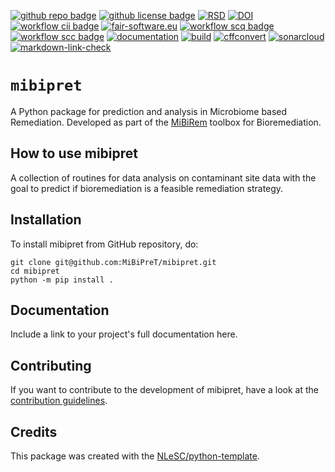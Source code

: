 [![github repo badge](https://img.shields.io/badge/github-repo-000.svg?logo=github&labelColor=gray&color=blue)](https://github.com/MiBiPreT/mibipret)
[![github license badge](https://img.shields.io/github/license/MiBiPreT/mibipret)](https://github.com/MiBiPreT/mibipret)
[![RSD](https://img.shields.io/badge/rsd-mibipret-00a3e3.svg)](https://www.research-software.nl/software/mibipret)
[![DOI](https://zenodo.org/badge/DOI/10.5281/zenodo.10878799.svg)](https://doi.org/10.5281/zenodo.10878799)
[![workflow cii badge](https://bestpractices.coreinfrastructure.org/projects/8711/badge)](https://bestpractices.coreinfrastructure.org/projects/8711)
[![fair-software.eu](https://img.shields.io/badge/fair--software.eu-%E2%97%8F%20%20%E2%97%8F%20%20%E2%97%8F%20%20%E2%97%8F%20%20%E2%97%8F-green)](https://fair-software.eu)
[![workflow scq badge](https://sonarcloud.io/api/project_badges/measure?project=MiBiPreT_MiBiPreT&metric=alert_status)](https://sonarcloud.io/dashboard?id=MiBiPreT_MiBiPreT)
[![workflow scc badge](https://sonarcloud.io/api/project_badges/measure?project=MiBiPreT_MiBiPreT&metric=coverage)](https://sonarcloud.io/dashboard?id=MiBiPreT_MiBiPreT)
[![documentation](https://github.com/MiBiPreT/mibipret/actions/workflows/documentation-deploy.yml/badge.svg)](https://mibipret.github.io/mibipret)
[![build](https://github.com/MiBiPreT/mibipret/actions/workflows/build.yml/badge.svg)](https://github.com/MiBiPreT/mibipret/actions/workflows/build.yml)
[![cffconvert](https://github.com/MiBiPreT/mibipret/actions/workflows/cffconvert.yml/badge.svg)](https://github.com/MiBiPreT/mibipret/actions/workflows/cffconvert.yml)
[![sonarcloud](https://github.com/MiBiPreT/mibipret/actions/workflows/sonarcloud.yml/badge.svg)](https://github.com/MiBiPreT/mibipret/actions/workflows/sonarcloud.yml)
[![markdown-link-check](https://github.com/MiBiPreT/mibipret/actions/workflows/markdown-link-check.yml/badge.svg)](https://github.com/MiBiPreT/mibipret/actions/workflows/markdown-link-check.yml)

# `mibipret`

A Python package for prediction and analysis in Microbiome based Remediation. Developed as part of the [MiBiRem](https://www.mibirem.eu/) toolbox for Bioremediation.

## How to use mibipret

A collection of routines for data analysis on contaminant site data with the goal to predict if bioremediation is a feasible remediation strategy.

## Installation

To install mibipret from GitHub repository, do:

```console
git clone git@github.com:MiBiPreT/mibipret.git
cd mibipret
python -m pip install .
```

## Documentation

Include a link to your project's full documentation here.

## Contributing

If you want to contribute to the development of mibipret,
have a look at the [contribution guidelines](CONTRIBUTING.md).

## Credits

This package was created with the [NLeSC/python-template](https://github.com/NLeSC/python-template).
